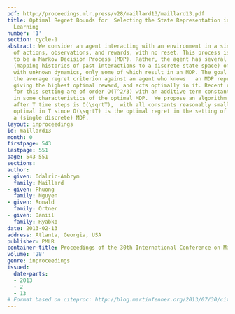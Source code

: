```yaml
---
pdf: http://proceedings.mlr.press/v28/maillard13/maillard13.pdf
title: Optimal Regret Bounds for  Selecting the State Representation in Reinforcement
  Learning
number: '1'
section: cycle-1
abstract: We consider an agent interacting with an environment in a single stream
  of actions, observations, and rewards, with no reset. This process is not assumed
  to be a Markov Decision Process (MDP). Rather, the agent has several representations
  (mapping histories of past interactions to a discrete state space) of the environment
  with unknown dynamics, only some of which result in an MDP. The goal is to minimize
  the average regret criterion against an agent who knows   an MDP representation
  giving the highest optimal reward, and acts optimally in it. Recent regret bounds
  for this setting are of order O(T^2/3) with an additive term constant yet exponential
  in some characteristics of the optimal MDP.  We propose an algorithm whose regret
  after T time steps is O(\sqrtT),  with all constants reasonably small.  This is
  optimal in T since O(\sqrtT) is the optimal regret in the setting of learning in
  a (single discrete) MDP.
layout: inproceedings
id: maillard13
month: 0
firstpage: 543
lastpage: 551
page: 543-551
sections: 
author:
- given: Odalric-Ambrym
  family: Maillard
- given: Phuong
  family: Nguyen
- given: Ronald
  family: Ortner
- given: Daniil
  family: Ryabko
date: 2013-02-13
address: Atlanta, Georgia, USA
publisher: PMLR
container-title: Proceedings of the 30th International Conference on Machine Learning
volume: '28'
genre: inproceedings
issued:
  date-parts:
  - 2013
  - 2
  - 13
# Format based on citeproc: http://blog.martinfenner.org/2013/07/30/citeproc-yaml-for-bibliographies/
---
```

